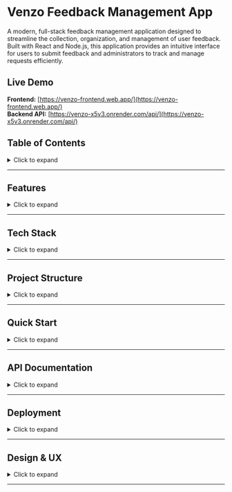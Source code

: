 # Venzo Feedback Management App

A modern, full-stack feedback management application designed to streamline the collection, organization, and management of user feedback. Built with React and Node.js, this application provides an intuitive interface for users to submit feedback and administrators to track and manage requests efficiently.

## Live Demo

**Frontend:** [https://venzo-frontend.web.app/](https://venzo-frontend.web.app/)  
**Backend API:** [https://venzo-x5v3.onrender.com/api/](https://venzo-x5v3.onrender.com/api/)

## Table of Contents

<details>
<summary>Click to expand</summary>

1. [Features](#features)
2. [Tech Stack](#tech-stack)
3. [Project Structure](#project-structure)
4. [Quick Start](#quick-start)
5. [API Documentation](#api-documentation)
6. [Deployment](#deployment)
7. [Design & UX](#design--ux)

</details>

---

## Features

<details>
<summary>Click to expand</summary>

### Core Features
- **Feedback Submission** - Users can submit detailed feedback with title, description, and category
- **Feedback Dashboard** - Comprehensive view of all feedback items with status indicators
- **Upvoting System** - Community-driven feedback prioritization through upvotes
- **Categorization** - Organize feedback by type (Feature, Bug, UI, etc.)
- **Status Tracking** - Real-time status updates (Open, Planned, In Progress, Done)

### Bonus Features
- **Advanced Filtering** - Filter feedback by status and category
- **Smart Sorting** - Sort by most upvoted or newest submissions
- **Admin Dashboard** - Administrative interface for status management
- **Search Functionality** - Quick search through feedback items
- **Responsive Design** - Mobile-friendly interface built with Tailwind CSS

</details>

---

## Tech Stack

<details>
<summary>Click to expand</summary>

### Frontend
- **React 18** - Modern React with hooks
- **Vite** - Fast build tool and dev server
- **Tailwind CSS** - Utility-first CSS framework
- **Axios** - HTTP client for API communication

### Backend
- **Node.js** - JavaScript runtime
- **Express.js** - Web application framework
- **MongoDB** - NoSQL database
- **Mongoose** - MongoDB object modeling

### Deployment & Hosting
- **Firebase Hosting** - Frontend deployment
- **Render.com** - Backend API hosting
- **MongoDB Atlas** - Cloud database

</details>

---

## Project Structure

<details>
<summary>Click to expand</summary>

```
Venzo/
├── Frontend/                 # React frontend application
│   ├── src/
│   │   ├── components/      # Reusable UI components
│   │   ├── pages/          # Application pages
│   │   ├── services/       # API service functions
│   │   └── utils/          # Utility functions
│   ├── public/             # Static assets
│   └── package.json        # Frontend dependencies
│
├── Backend/                 # Node.js backend API
│   ├── models/             # Mongoose data models
│   ├── routes/             # Express route handlers
│   ├── middleware/         # Custom middleware
│   ├── config/             # Configuration files
│   └── package.json        # Backend dependencies
│
└── README.md               # Project documentation
```

</details>

---

## Quick Start

<details>
<summary>Click to expand</summary>

### Prerequisites
- **Node.js** (v16 or higher)
- **npm** or **yarn**
- **MongoDB Atlas** account (or local MongoDB)
- **Firebase CLI** (for deployment)

### 1. Clone the Repository
```bash
git clone <your-repo-url>
cd Venzo
```

### 2. Backend Setup
```bash
cd Backend
npm install
```

Create a `.env` file in the `/Backend` directory:
```env
MONGODB_URI=your_mongodb_connection_string
PORT=5001
NODE_ENV=development
```

Start the backend server:
```bash
npm start
```
Backend will be running at `http://localhost:5001`

### 3. Frontend Setup
```bash
cd ../Frontend
npm install
```

*Optional: Create a `.env` file for custom API configuration:*
```env
VITE_API_BASE_URL=http://localhost:5001/api
```

Start the development server:
```bash
npm run dev
```
Frontend will be running at `http://localhost:5173`

</details>

---

## API Documentation

<details>
<summary>Click to expand</summary>

### Base URL
- **Development:** `http://localhost:5001/api`
- **Production:** `https://venzo-x5v3.onrender.com/api`

### Endpoints

| Method | Endpoint | Description | Parameters |
|--------|----------|-------------|------------|
| `GET` | `/feedbacks` | Retrieve all feedback items | Query: `status`, `category`, `sort` |
| `GET` | `/feedbacks/:id` | Get specific feedback by ID | Path: `id` |
| `POST` | `/feedbacks` | Submit new feedback | Body: `title`, `description`, `category` |
| `PATCH` | `/feedbacks/:id/upvote` | Increment upvote count | Path: `id` |
| `PATCH` | `/feedbacks/:id/status` | Update feedback status | Path: `id`, Body: `status` |

### Example API Calls

**Submit Feedback:**
```bash
curl -X POST https://venzo-x5v3.onrender.com/api/feedbacks \
  -H "Content-Type: application/json" \
  -d '{
    "title": "Improve UI Design",
    "description": "The current interface could be more intuitive",
    "category": "UI"
  }'
```

**Upvote Feedback:**
```bash
curl -X PATCH https://venzo-x5v3.onrender.com/api/feedbacks/:id/upvote
```

</details>

---

## Deployment

<details>
<summary>Click to expand</summary>

### Frontend Deployment (Firebase)
```bash
cd Frontend
npm run build
firebase deploy
```


### Environment Variables
Ensure these variables are set in your deployment environment:
- `MONGODB_URI` - MongoDB connection string
- `PORT` - Server port (usually set automatically by hosting provider)

</details>

---

## Design & UX

<details>
<summary>Click to expand</summary>

- **User-Centric Design** - Intuitive interface focused on user experience
- **Mobile-First Approach** - Responsive design that works on all devices
- **Performance Optimized** - Fast loading times and smooth interactions
- **Accessibility** - Built with accessibility best practices
- **Modern UI** - Clean, professional design using Tailwind CSS

</details>

---

